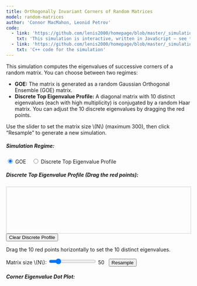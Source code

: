 ```yaml
---
title: Orthogonally Invariant Corners of Random Matrices
model: random-matrices
author: 'Connor MacMahon, Leonid Petrov'
code:
  - link: 'https://github.com/lenis2000/homepage/blob/master/_simulations/random-matrices/2025-02-04-unitary-corners.md'
    txt: 'This simulation is interactive, written in JavaScript – see the source code of this page at the link'
  - link: 'https://github.com/lenis2000/homepage/blob/master/_simulations/random-matrices/2025-02-04-unitary-corners.cpp'
    txt: 'C++ code for the simulation'
---
```


<script src="{{site.url}}/js/d3.v7.min.js"></script>
<script src="{{site.url}}/js/2025-02-04-unitary-corners.js"></script>

<div class="row">
  <div class="col-12 mb-3">
    <p>
      This simulation computes the eigenvalues of successive corners of a random matrix.
      You can choose between two regimes:
    </p>
    <ul>
      <li>
        <strong>GOE:</strong> The matrix is generated as a random Gaussian Orthogonal Ensemble (GOE) matrix.
      </li>
      <li>
        <strong>Discrete Top Eigenvalue Profile:</strong> A diagonal matrix with 10 distinct eigenvalues (each with high multiplicity) is conjugated by a random Haar matrix.
        You can adjust the 10 discrete eigenvalues by dragging the red points.
      </li>
    </ul>
    <p>
      Use the slider to set the matrix size \(N\) (maximum 300), then click “Resample” to generate a new simulation.
    </p>
  </div>
</div>

<div class="row">
  <div class="col-12">
      <h5>Simulation Regime:</h5>
      <div class="mb-3">
        <label>
          <input type="radio" name="regime" value="goe" id="regimeGOE" checked>
          GOE
        </label>
        &nbsp;&nbsp;
        <label>
          <input type="radio" name="regime" value="discrete" id="regimeDiscrete">
          Discrete Top Eigenvalue Profile
        </label>
      </div>
  </div>
</div>

<div class="row" id="discreteDensityContainer">
  <div class="col-12">
      <h5>Discrete Top Eigenvalue Profile (Drag the red points):</h5>
      <svg id="discreteDensitySVG" width="600" height="150" style="border:1px solid #ccc;"></svg>
      <button id="clearDensityBtn" class="btn btn-secondary mt-2">Clear Discrete Profile</button>
      <p class="mt-2">
        Drag the 10 red points horizontally to set the 10 distinct eigenvalues.
      </p>
  </div>
</div>

<!-- Only one button: Resample -->
<div class="row">
  <div class="col-12 col-lg-8">
    <div class="controls mb-3">
      <label for="nInput">Matrix size \(N\):</label>
      <input id="nInput" type="range" min="2" max="300" step="1" value="50" />
      <span id="nValue">50</span>&nbsp;&nbsp;
      <button id="resampleBtn" class="btn btn-primary">Resample</button>
    </div>
  </div>
</div>

<div class="row">
  <div class="col-12">
      <h5>Corner Eigenvalue Dot Plot:</h5>
      <svg id="cornerEigenvalsPlot" width="100%" style="min-height: 500px;"></svg>
  </div>
</div>

<script>
// NOTE: We do not declare "Module" here because it is provided by the Emscripten module.

let computedData = [];
let currentN = 50;
// Persistent allocation for discrete mode: a buffer for 10 doubles (80 bytes).
let discreteBufferPtr = null;

const discreteSVG = d3.select("#discreteDensitySVG");
const numDiscretePoints = 10;
let discretePoints = d3.range(numDiscretePoints).map(i => ({ x: 100 + i * 40, y: 75 }));

function updateDiscreteDrawing() {
    const circles = discreteSVG.selectAll("circle").data(discretePoints);
    circles.enter().append("circle")
        .attr("r", 5)
        .attr("fill", "red")
        .call(d3.drag()
            .on("drag", function(event, d) {
                d.x = Math.max(0, Math.min(600, event.x));
                d.y = 75;
                d3.select(this).attr("cx", d.x);
            })
        )
        .merge(circles)
        .attr("cx", d => d.x)
        .attr("cy", d => d.y);
    circles.exit().remove();
}

function updateRegimeDisplay() {
    if (document.getElementById("regimeGOE").checked) {
        d3.select("#discreteDensityContainer").style("display", "none");
    } else {
        d3.select("#discreteDensityContainer").style("display", "block");
        updateDiscreteDrawing();
    }
}
document.getElementById("regimeGOE").addEventListener("change", updateRegimeDisplay);
document.getElementById("regimeDiscrete").addEventListener("change", updateRegimeDisplay);

document.getElementById("clearDensityBtn").addEventListener("click", () => {
    discretePoints = d3.range(numDiscretePoints).map(i => ({ x: 100 + i * 40, y: 75 }));
    updateDiscreteDrawing();
});

async function initWasm() {
    try {
        await new Promise(resolve => {
            if (Module.ready) resolve();
            else Module.onRuntimeInitialized = resolve;
        });
        document.getElementById("nInput").value = 50;
        document.getElementById("nValue").textContent = 50;
        updateRegimeDisplay();
        updateDiscreteDrawing();
        // Allocate persistent buffer for discrete mode (10 doubles) once.
        const malloc = Module["malloc"] || Module._malloc;
        discreteBufferPtr = malloc(10 * Float64Array.BYTES_PER_ELEMENT);
        // console.log("Persistent discrete buffer allocated at:", discreteBufferPtr);
        updateSimulation();
    } catch (error) {
        // console.error('Failed to load WASM:', error);
        document.body.innerHTML += `<p style="color: red">Error loading WASM: ${error.message}</p>`;
    }
}

function updateSimulation() {
    const N = parseInt(document.getElementById("nInput").value, 10);
    currentN = N;
    const totalPoints = N * (N + 1) / 2;
    let ptr;
    if (document.getElementById("regimeGOE").checked) {
         ptr = Module._computeCornerEigenvalues(N);
    } else {
         let sortedPoints = discretePoints.map(d => d.x).sort((a, b) => a - b);
         let eigenArray = new Float64Array(sortedPoints);
         // Use the persistent discreteBufferPtr.
         Module.HEAPF64.set(eigenArray, discreteBufferPtr / 8);
         ptr = Module._computeCornerEigenvaluesDiscrete(N, discreteBufferPtr);
    }
    const expectedBytes = 2 * totalPoints * 8;
    // console.log("Returned pointer:", ptr);
    // console.log("Expected bytes:", expectedBytes);
    // console.log("Current HEAPF64 buffer size:", Module.HEAPF64.buffer.byteLength);
    if (ptr + expectedBytes > Module.HEAPF64.buffer.byteLength) {
        // console.error("Error: Returned pointer plus expected data size exceed available memory!");
        return;
    }
    computedData = Array.from(new Float64Array(Module.HEAPF64.buffer, ptr, 2 * totalPoints));
    drawCornerEigenvaluePlot(computedData, N);
}

function drawCornerEigenvaluePlot(points, N) {
    const svg = d3.select("#cornerEigenvalsPlot");
    svg.selectAll("*").remove();
    const totalPoints = points.length / 2;
    const data = [];
    for (let i = 0; i < totalPoints; i++) {
        data.push({ corner: points[2 * i], eigen: points[2 * i + 1] });
    }
    const margin = { top: 20, right: 30, bottom: 40, left: 50 };
    const width = svg.node().getBoundingClientRect().width;
    const height = svg.node().getBoundingClientRect().height;
    const xScale = d3.scaleLinear()
        .domain(d3.extent(data, d => d.eigen))
        .nice()
        .range([margin.left, width - margin.right]);
    const yScale = d3.scaleLinear()
        .domain([0, N])
        .nice()
        .range([height - margin.bottom, margin.top]);
    const xAxis = d3.axisBottom(xScale);
    const yAxis = d3.axisLeft(yScale);
    svg.append("g")
        .attr("transform", `translate(0,${height - margin.bottom})`)
        .call(xAxis);
    svg.append("g")
        .attr("transform", `translate(${margin.left},0)`)
        .call(yAxis);
    svg.append("g")
        .selectAll("circle")
        .data(data)
        .join("circle")
        .attr("cx", d => xScale(d.eigen))
        .attr("cy", d => yScale(d.corner))
        .attr("r", 1.5)
        .attr("fill", "#00204E");
}

document.getElementById("resampleBtn").addEventListener("click", updateSimulation);
document.getElementById("nInput").addEventListener("input", e => {
    document.getElementById("nValue").textContent = e.target.value;
});

initWasm();
</script>
